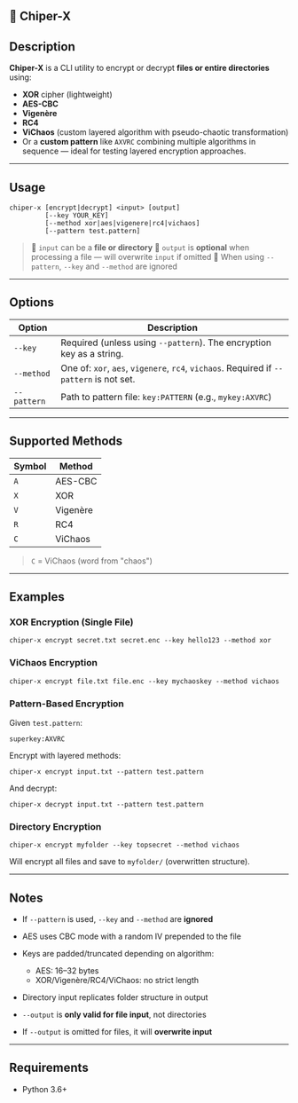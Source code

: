 ## 🔐 Chiper-X

## Description

**Chiper-X** is a CLI utility to encrypt or decrypt **files or entire directories** using:

* **XOR** cipher (lightweight)
* **AES-CBC**
* **Vigenère**
* **RC4**
* **ViChaos** (custom layered algorithm with pseudo-chaotic transformation)
* Or a **custom pattern** like `AXVRC` combining multiple algorithms in sequence — ideal for testing layered encryption approaches.

---

## Usage

```
chiper-x [encrypt|decrypt] <input> [output] 
         [--key YOUR_KEY]
         [--method xor|aes|vigenere|rc4|vichaos]
         [--pattern test.pattern]
```

> 🔹 `input` can be a **file or directory**
> 🔹 `output` is **optional** when processing a file — will overwrite `input` if omitted
> 🔹 When using `--pattern`, `--key` and `--method` are ignored

---

## Options

| Option      | Description                                                                             |
| ----------- | --------------------------------------------------------------------------------------- |
| `--key`     | Required (unless using `--pattern`). The encryption key as a string.                    |
| `--method`  | One of: `xor`, `aes`, `vigenere`, `rc4`, `vichaos`. Required if `--pattern` is not set. |
| `--pattern` | Path to pattern file: `key:PATTERN` (e.g., `mykey:AXVRC`)                                |

---

## Supported Methods

| Symbol | Method   |
| ------ | -------- |
| `A`    | AES-CBC  |
| `X`    | XOR      |
| `V`    | Vigenère |
| `R`    | RC4      |
| `C`    | ViChaos  |

> `C` = ViChaos (word from "chaos")

---

## Examples

### XOR Encryption (Single File)

```
chiper-x encrypt secret.txt secret.enc --key hello123 --method xor
```

### ViChaos Encryption

```
chiper-x encrypt file.txt file.enc --key mychaoskey --method vichaos
```

### Pattern-Based Encryption

Given `test.pattern`:

```
superkey:AXVRC
```

Encrypt with layered methods:

```
chiper-x encrypt input.txt --pattern test.pattern
```

And decrypt:

```
chiper-x decrypt input.txt --pattern test.pattern
```

### Directory Encryption

```
chiper-x encrypt myfolder --key topsecret --method vichaos
```

Will encrypt all files and save to `myfolder/` (overwritten structure).

---

## Notes

* If `--pattern` is used, `--key` and `--method` are **ignored**
* AES uses CBC mode with a random IV prepended to the file
* Keys are padded/truncated depending on algorithm:

  * AES: 16–32 bytes
  * XOR/Vigenère/RC4/ViChaos: no strict length
* Directory input replicates folder structure in output
* `--output` is **only valid for file input**, not directories
* If `--output` is omitted for files, it will **overwrite input**

---

## Requirements

* Python 3.6+
